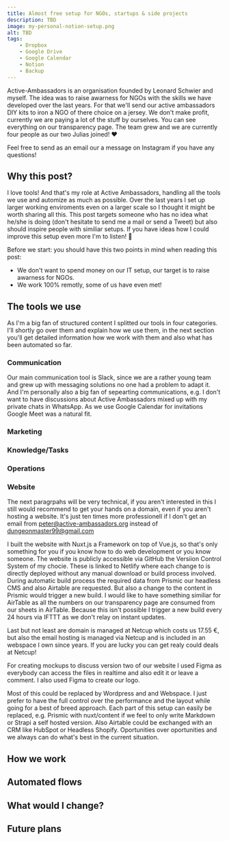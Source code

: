 ```yaml
---
title: Almost free setup for NGOs, startups & side projects
description: TBD
image: my-personal-notion-setup.png
alt: TBD
tags: 
    - Dropbox
    - Google Drive
    - Google Calendar
    - Notion
    - Backup
---
```


Active-Ambassadors is an organisation founded by Leonard Schwier and myself. The idea was to raise awarness for NGOs with the skills we have developed over the last years. For that we'll send our active ambassadors DIY kits to iron a NGO of there choice on a jersey. We don't make profit, currently we are paying a lot of the stuff by ourselves. You can see everything on our transparency page. The team grew and we are currently four people as our two Julias joined! ❤️

Feel free to send as an email our a message on Instagram if you have any questions!

## Why this post?

I love tools! And that's my role at Active Ambassadors, handling all the tools we use and automize as much as possible. Over the last years I set up larger working enviroments even on a larger scale so I thought it might be worth sharing all this. This post targets someone who has no idea what he/she is doing (don't hesitate to send me a mail or send a Tweet) but also should inspire people with similiar setups. If you have ideas how I could improve this setup even more I'm to listen! 🙂

Before we start: you should have this two points in mind when reading this post:

- We don't want to spend money on our IT setup, our target is to raise awarness for NGOs.
- We work 100% remotly, some of us have even met!

## The tools we use

As I'm a big fan of structured content I splitted our tools in four categories. I'll shortly go over them and explain how we use them, in the next section you'll get detailed information how we work with them and also what has been automated so far.

### Communication

<meta-list-tools tools="Slack, Google Meet"></meta-list-tools>

Our main communication tool is Slack, since we are a rather young team and grew up with messaging solutions no one had a problem to adapt it. And I'm personally also a big fan of sepearting communications, e.g. I don't want to have discussions about Active Ambassadors mixed up with my private chats in WhatsApp. As we use Google Calendar for invitations Google Meet was a natural fit.

### Marketing

<meta-list-tools tools="Mailchimp, Later, UNUM"></meta-list-tools>

### Knowledge/Tasks

<meta-list-tools tools="Notion, Google Drive"></meta-list-tools>


### Operations

<meta-list-tools tools="Airtable, IFTTT"></meta-list-tools>

### Website

<meta-list-tools tools="Nuxt.js, Netlify, Prismic, GitHub, Netcup, Figma"></meta-list-tools>

The next paragrpahs will be very technical, if you aren't interested in this I still would recommend to get your hands on a domain, even if you aren't hosting a website. It's just ten times more professionell if I don't get an email from peter@active-ambassadors.org instead of dungeonmaster99@gmail.com

I built the website with Nuxt.js a Framework on top of Vue.js, so that's only something for you if you know how to do web development or you know someone. The website is publicly accessible via GitHub  the Versiion Control System of my chocie. These is linked to Netlify where each change to is directly deployed without any manual download or build process involved. During automatic build process the required data from Prismic our headless CMS and also Airtable are requested. But also a change to the content in Prismic would trigger a new build. I would like to have something similiar for AirTable as all the numbers on our transparency page are consumed from our sheets in AirTable. Because this isn't possible I trigger a new build every 24 hours via IFTTT as we don't relay on instant updates.

Last but not least are domain is managed at Netcup which costs us 17.55 €, but also the email hosting is managed via Netcup and is included in an webspace I own since years. If you are lucky you can get realy could deals at Netcup!

For creating mockups to discuss version two of our website I used Figma as everybody can access the files in realtime and also edit it or leave a comment. I also used Figma to create our logo.

Most of this could be replaced by Wordpress and and Webspace. I just prefer to have the full control over the performance and the layout while going for a best of breed approach. Each part of this setup can easily be replaced, e.g. Prismic with nuxt/content if we feel to only write Markdown or Strapi a self hosted version. Also Airtable could be exchanged with an CRM like HubSpot or Headless Shopify. Oportunities over oportunities and we always can do what's best in the current situation.

## How we work

## Automated flows

## What would I change?

## Future plans
